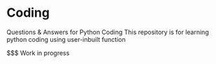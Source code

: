 # Coding
Questions &amp; Answers for Python Coding
This repository is for learning python coding using user-inbuilt function

$$$ Work in progress
